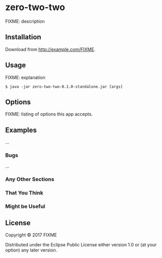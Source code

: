 # zero-two-two

FIXME: description

## Installation

Download from http://example.com/FIXME.

## Usage

FIXME: explanation

    $ java -jar zero-two-two-0.1.0-standalone.jar [args]

## Options

FIXME: listing of options this app accepts.

## Examples

...

### Bugs

...

### Any Other Sections
### That You Think
### Might be Useful

## License

Copyright © 2017 FIXME

Distributed under the Eclipse Public License either version 1.0 or (at
your option) any later version.
